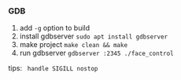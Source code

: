 ### GDB
1. add `-g` option to build
2. install gdbserver
`sudo apt install gdbserver`
3. make project
`make clean && make`
4. run gdbserver 
`gdbserver :2345 ./face_control` 

tips: ` handle SIGILL nostop`
